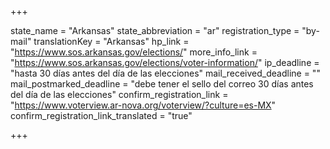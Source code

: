 +++

state_name = "Arkansas"
state_abbreviation = "ar"
registration_type = "by-mail"
translationKey = "Arkansas"
hp_link = "https://www.sos.arkansas.gov/elections/"
more_info_link = "https://www.sos.arkansas.gov/elections/voter-information/"
ip_deadline = "hasta 30 días antes del día de las elecciones"
mail_received_deadline = ""
mail_postmarked_deadline = "debe tener el sello del correo 30 días antes del día de las elecciones"
confirm_registration_link = "https://www.voterview.ar-nova.org/voterview/?culture=es-MX"
confirm_registration_link_translated = "true"

+++